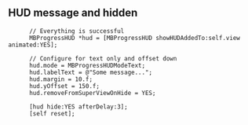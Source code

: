 ## HUD message and hidden

          // Everything is successful
          MBProgressHUD *hud = [MBProgressHUD showHUDAddedTo:self.view animated:YES];

          // Configure for text only and offset down
          hud.mode = MBProgressHUDModeText;
          hud.labelText = @"Some message...";
          hud.margin = 10.f;
          hud.yOffset = 150.f;
          hud.removeFromSuperViewOnHide = YES;

          [hud hide:YES afterDelay:3];
          [self reset];